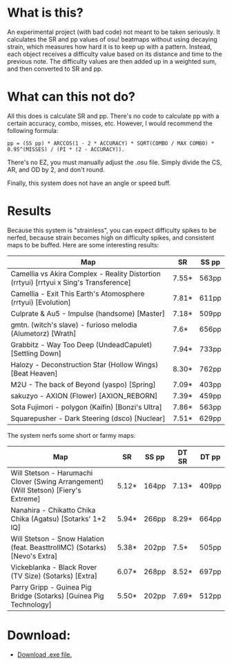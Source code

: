 # What is this?
An experimental project (with bad code) not meant to be taken seriously. It calculates the SR and pp values of osu! beatmaps without using decaying strain, which measures how hard it is to keep up with a pattern. Instead, each object receives a difficulty value based on its distance and time to the previous note. The difficulty values are then added up in a weighted sum, and then converted to SR and pp.

# What can this not do?
All this does is calculate SR and pp. There's no code to calculate pp with a certain accuracy, combo, misses, etc. However, I would recommend the following formula:

`pp = (SS pp) * ARCCOS(1 - 2 * ACCURACY) * SQRT(COMBO / MAX COMBO) * 0.95^(MISSES) / (PI * (2 - ACCURACY)).`

There's no EZ, you must manually adjust the .osu file. Simply divide the CS, AR, and OD by 2, and don't round.

Finally, this system does not have an angle or speed buff.

# Results
Because this system is "strainless", you can expect difficulty spikes to be nerfed, because strain becomes high on difficulty spikes, and  consistent maps to be buffed.
Here are some interesting results:

Map|SR|SS pp
---|---|---
Camellia vs Akira Complex - Reality Distortion (rrtyui) [rrtyui x Sing's Transference] | 7.55* | 563pp
Camellia - Exit This Earth's Atomosphere (rrtyui) [Evolution] | 7.81* | 611pp
Culprate & Au5 - Impulse (handsome) [Master] | 7.18* | 509pp
gmtn. (witch's slave) - furioso melodia (Alumetorz) [Wrath] | 7.6* | 656pp
Grabbitz - Way Too Deep (UndeadCapulet) [Settling Down] | 7.94* | 733pp
Halozy - Deconstruction Star (Hollow Wings) [Beat Heaven] | 8.30* | 762pp
M2U - The back of Beyond (yaspo) [Spring] | 7.09* | 403pp
sakuzyo - AXION (Flower) [AXION_REBORN] | 7.39* | 459pp
Sota Fujimori - polygon (Kaifin) [Bonzi's Ultra] | 7.86* | 563pp
Squarepusher - Dark Steering (dsco) [Nuclear] | 7.51* | 629pp

The system nerfs some short or farmy maps:

Map|SR|SS pp|DT SR|DT pp
---|---|---|---|---
Will Stetson - Harumachi Clover (Swing Arrangement) (Will Stetson) [Fiery's Extreme] | 5.12* | 164pp | 7.13* | 409pp
Nanahira - Chikatto Chika Chika (Agatsu) [Sotarks' 1+2 IQ] | 5.94* | 266pp | 8.29* | 664pp
Will Stetson - Snow Halation (feat. BeasttrollMC) (Sotarks) [Nevo's Extra] | 5.38* | 202pp | 7.5* | 505pp
Vickeblanka - Black Rover (TV Size) (Sotarks) [Extra] | 6.07* | 268pp | 8.52* | 697pp
Parry Gripp - Guinea Pig Bridge (Sotarks) [Guinea Pig Technology] | 5.50* | 202pp | 7.69* | 512pp


# Download:
* [Download .exe file.](https://naitsirk.s-ul.eu/hccNCvSS.exe)
